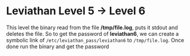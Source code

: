 # Leviathan Level 5 → Level 6


This level the binary read from the file **/tmp/file.log**, puts it stdout and deletes the file.
So to get the password of **leviathan6**, we can create a symbolic link of `/etc/leviathan_pass/leviathan6` to `/tmp/file.log`. Once done run the binary and get the password
